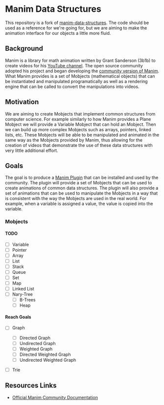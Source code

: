# Manim Data Structures
This repository is a fork of [manim-data-structures](https://github.com/drageelr/manim-data-structures). The code should be used as a reference for we're going for, but we are aiming to make the animation interface for our objects a little more fluid.

## Background
Manim is a library for math animation written by Grant Sanderson (3b1b) to create videos for his [YouTube channel](https://www.google.com/url?sa=t&rct=j&q=&esrc=s&source=web&cd=&cad=rja&uact=8&ved=2ahUKEwiwmZ7-1az9AhWfQjABHR0aAFsQtwJ6BAgLEAE&url=https%3A%2F%2Fm.youtube.com%2Fc%2F3blue1brown&usg=AOvVaw1S8JSB2H-8tYFl1lqqZxdb). The open source community adopted his project and began developing the [community version of Manim](https://www.google.com/url?sa=t&rct=j&q=&esrc=s&source=web&cd=&cad=rja&uact=8&ved=2ahUKEwjq-rX41qz9AhVaTTABHWnSCEIQFnoECAkQAQ&url=https%3A%2F%2Fwww.manim.community%2F&usg=AOvVaw0TyF2Amnk2xgbI5hRRBDsJ). What Manim provides is a set of Mobjects (mathematical objects) that can be instantiated and manipulated programatically as well as a rendering engine that can be called to convert the manipulations into videos.

## Motivation
We are aiming to create Mobjects that implement common structures from computer science. For example similarly to how Manim provides a Plane Mobject we will provide a Variable Mobject that can hold an Mobject. Then we can build up more complex Mobjects such as arrays, pointers, linked lists, etc. These Mobjects will be able to be manipulated and animated in the same way as the Mobjects provided by Manim, thus allowing for the creation of videos that demonstrate the use of these data structures with very little additional effort.

## Goals
The goal is to produce a [Manim Plugin](https://www.manim.community/en/stable/plugins.html) that can be installed and used by the community. The plugin will provide a set of Mobjects that can be used to create animations of common data structures. The plugin will also provide a set of animations that can be used to manipulate the Mobjects in a way that is consistent with the way the Mobjects are used in the real world. For example, when a variable is assigned a value, the value is copied into the variable.

### Mobjects
#### TODO
- [ ] Variable
- [ ] Pointer
- [ ] Array
- [ ] List
- [ ] Stack
- [ ] Queue
- [ ] Set
- [ ] Map
- [ ] Linked List
- [ ] Nary-Tree
    - [ ] B-Trees
    - [ ] Heap

#### Reach Goals
- [ ] Graph
    - [ ] Directed Graph
    - [ ] Undirected Graph
    - [ ] Weighted Graph
    - [ ] Directed Weighted Graph
    - [ ] Undirected Weighted Graph
- [ ] Trie



## Resources Links
- [Official Manim Community Documentation](https://docs.manim.community/en/stable/)
